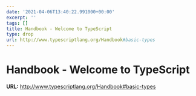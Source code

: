 ```yaml
---
date: '2021-04-06T13:40:22.991000+00:00'
excerpt: ''
tags: []
title: Handbook - Welcome to TypeScript
type: drop
url: http://www.typescriptlang.org/Handbook#basic-types
---
```


# Handbook - Welcome to TypeScript

**URL:** http://www.typescriptlang.org/Handbook#basic-types
